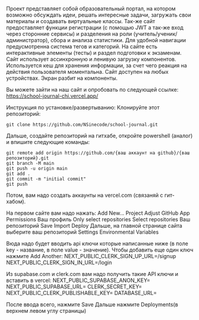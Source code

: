 Проект представляет собой образовательный портал, на котором возможно обсуждать идеи, решать интересные задачи, загружать свои материалы и создавать виртуальные классы. Так-же сайт предоставляет функции регистрации (с помощью JWT а так-же вход через сторонние сервисы) и разделения на роли (учитель/ученик/администратор), сбора и анализа статистики. Для удобной навигации предусмотренна система тегов и категорий. На сайте есть интерактивные элементы (тесты) и раздел подготовки к экзаменам. Сайт использует ассинхронную и ленивую загрузку компонентов. Используется кеш для хранения информации, за счет чего реакция на действия пользователя моментальна. Сайт доступен на любых устройствах. Экран разбит на компоненты.

Вы можете зайти на наш сайт и опробовать по следующей ссылке: 
https://school-journal-chi.vercel.app/


Инструкция по установке/развертыванию:
Клонируйте этот репозиторий:
```
git clone https://github.com/NSinecode/school-journal.git
```
Дальше, создайте репозиторий на гитхабе, откройте powershell (аналог) и впишите следующие команды:
```
git remote add origin https://github.com/{ваш аккаунт на github}/{ваш репозиторий}.git
git branch -M main
git push -u origin main
git add .
git commit -m "initial commit"
git push
```

Потом, вам надо создать аккаунты на vercel.com (связаняй с гит-хабом).

На первом сайте вам надо нажать: 
Add New...
Project
Adjust GitHub App Permissions
Ваш профиль
Only select repositories
Select repositories
Ваш репозиторий
Save
Import
Deploy
Дальше, на главной странице сайта выберите ваш репозиторий
Settings
Environmental Variables

Вюда надо будет вводить api ключи которые написанные ниже (в поле key - название, в поле value - значение). Чтобы добавить еще один ключ нажмите Add Another:
NEXT_PUBLIC_CLERK_SIGN_UP_URL=/signup
NEXT_PUBLIC_CLERK_SIGN_IN_URL=/login

Из supabase.com и clerk.com вам надо получить такие API ключи и вставить в vercel:
NEXT_PUBLIC_SUPABASE_ANON_KEY=
NEXT_PUBLIC_SUPABASE_URL=
CLERK_SECRET_KEY=
NEXT_PUBLIC_CLERK_PUBLISHABLE_KEY=
DATABASE_URL=

После ввода всего, нажмите Save
Дальше нажмите Deployments(в верхнем левом углу страницы)
